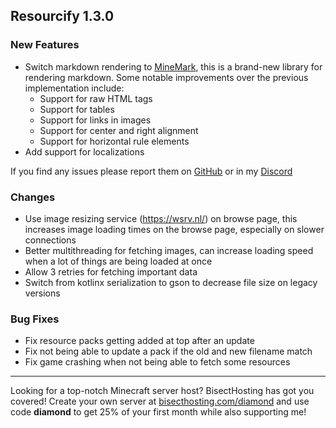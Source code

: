 ## Resourcify 1.3.0

### New Features

- Switch markdown rendering to [MineMark](https://github.com/DeDiamondPro/MineMark), this is a brand-new library for
  rendering markdown. Some notable improvements over the previous implementation include:
    - Support for raw HTML tags
    - Support for tables
    - Support for links in images
    - Support for center and right alignment
    - Support for horizontal rule elements
- Add support for localizations
  
If you find any issues please report them on [GitHub](https://github.com/DeDiamondPro/Resourcify) or in my [Discord](https://discord.gg/XtAuqsJWby)

### Changes

- Use image resizing service (https://wsrv.nl/) on browse page, this increases image loading times on the browse page,
  especially on slower connections
- Better multithreading for fetching images, can increase loading speed when a lot of things are being loaded at once
- Allow 3 retries for fetching important data
- Switch from kotlinx serialization to gson to decrease file size on legacy versions

### Bug Fixes
- Fix resource packs getting added at top after an update
- Fix not being able to update a pack if the old and new filename match
- Fix game crashing when not being able to fetch some resources

----------------------------------------------------------------------------------------------------

Looking for a top-notch Minecraft server host? BisectHosting has got you covered! Create your own server
at [bisecthosting.com/diamond](https://bisecthosting.com/diamond?r=resourcify+update) and use code **diamond** to get
25% of your first month while also supporting me!